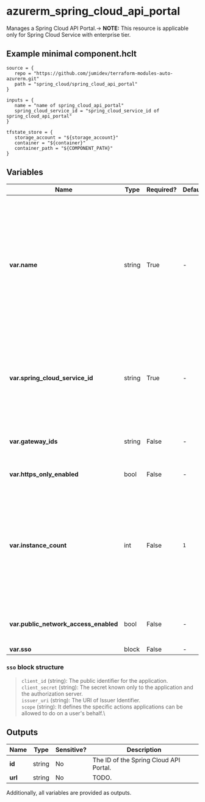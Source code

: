 # azurerm_spring_cloud_api_portal

Manages a Spring Cloud API Portal.-> **NOTE:** This resource is applicable only for Spring Cloud Service with enterprise tier.

## Example minimal component.hclt

```hcl
source = {
   repo = "https://github.com/jumidev/terraform-modules-auto-azurerm.git" 
   path = "spring_cloud/spring_cloud_api_portal" 
}

inputs = {
   name = "name of spring_cloud_api_portal" 
   spring_cloud_service_id = "spring_cloud_service_id of spring_cloud_api_portal" 
}

tfstate_store = {
   storage_account = "${storage_account}" 
   container = "${container}" 
   container_path = "${COMPONENT_PATH}" 
}

```

## Variables

| Name | Type | Required? |  Default  |  Description |
| ---- | ---- | --------- |  ----------- | ----------- |
| **var.name** | string | True | -  |  The name which should be used for this Spring Cloud API Portal. Changing this forces a new Spring Cloud API Portal to be created. The only possible value is `default`. | 
| **var.spring_cloud_service_id** | string | True | -  |  The ID of the Spring Cloud Service. Changing this forces a new Spring Cloud API Portal to be created. | 
| **var.gateway_ids** | string | False | -  |  Specifies a list of Spring Cloud Gateway. | 
| **var.https_only_enabled** | bool | False | -  |  is only https is allowed? | 
| **var.instance_count** | int | False | `1`  |  Specifies the required instance count of the Spring Cloud API Portal. Possible Values are between `1` and `500`. Defaults to `1` if not specified. | 
| **var.public_network_access_enabled** | bool | False | -  |  Is the public network access enabled? | 
| **var.sso** | block | False | -  |  A `sso` block. | 

### `sso` block structure

> `client_id` (string): The public identifier for the application.\
> `client_secret` (string): The secret known only to the application and the authorization server.\
> `issuer_uri` (string): The URI of Issuer Identifier.\
> `scope` (string): It defines the specific actions applications can be allowed to do on a user's behalf.\



## Outputs

| Name | Type | Sensitive? | Description |
| ---- | ---- | --------- | --------- |
| **id** | string | No  | The ID of the Spring Cloud API Portal. | 
| **url** | string | No  | TODO. | 

Additionally, all variables are provided as outputs.
